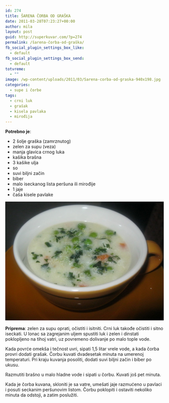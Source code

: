 ```yaml
---
id: 274
title: ŠARENA ČORBA OD GRAŠKA
date: 2011-03-28T07:23:27+00:00
author: mila
layout: post
guid: http://superkuvar.com/?p=274
permalink: /šarena-čorba-od-graška/
fb_social_plugin_settings_box_like:
  - default
fb_social_plugin_settings_box_send:
  - default
totvreme:
  - ""
image: /wp-content/uploads/2011/03/Sarena-corba-od-graska-940x198.jpg
categories:
  - supe i čorbe
tags:
  - crni luk
  - grašak
  - kisela pavlaka
  - mirođija
---
```

**Potrebno je**:

  * 2 šolje graška (zamrznutog)
  * zelen za supu (veza)
  * manja glavica crnog luka
  * kašika brašna
  * 3 kašike ulja
  * so
  * suvi biljni začin
  * biber
  * malo iseckanog lista peršuna ili mirođije
  * 1 jaje
  * čaša kisele pavlake

![šarena čorba od graška](/wp-content/uploads/2011/03/Sarena-corba-od-graska-1024x768.jpg)

**Priprema**: zelen za supu oprati, očistiti i isitniti. Crni luk takođe očistiti i sitno iseckati. U lonac sa zagrejanim uljem spustiti luk i zelen i dinstati poklopljeno na tihoj vatri, uz povremeno dolivanje po malo tople vode.

Kada povrće omekša i tečnost uvri, sipati 1,5 litar vrele vode, a kada čorba provri dodati grašak. Čorbu kuvati dvadesetak minuta na umerenoj temperaturi. Pri kraju kuvanja posoliti, dodati suvi biljni začin i biber po ukusu.

Razmutiti brašno u malo hladne vode i sipati u čorbu. Kuvati još pet minuta.

Kada je čorba kuvana, skloniti je sa vatre, umešati jaje razmućeno u pavlaci i posuti seckanim peršunovim listom. Čorbu poklopiti i ostaviti nekoliko minuta da odstoji, a zatim poslužiti.

&nbsp;